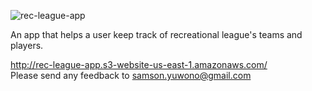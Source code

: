 ![rec-league-app](./rec-league-manager.png)

An app that helps a user keep track of recreational league's teams and players. <br />

http://rec-league-app.s3-website-us-east-1.amazonaws.com/
<br />
Please send any feedback to samson.yuwono@gmail.com

